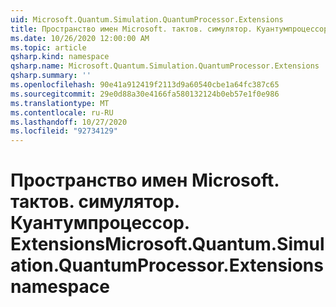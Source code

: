 ```yaml
---
uid: Microsoft.Quantum.Simulation.QuantumProcessor.Extensions
title: Пространство имен Microsoft. тактов. симулятор. Куантумпроцессор. Extensions
ms.date: 10/26/2020 12:00:00 AM
ms.topic: article
qsharp.kind: namespace
qsharp.name: Microsoft.Quantum.Simulation.QuantumProcessor.Extensions
qsharp.summary: ''
ms.openlocfilehash: 90e41a912419f2113d9a60540cbe1a64fc387c65
ms.sourcegitcommit: 29e0d88a30e4166fa580132124b0eb57e1f0e986
ms.translationtype: MT
ms.contentlocale: ru-RU
ms.lasthandoff: 10/27/2020
ms.locfileid: "92734129"
---
```

# <a name="microsoftquantumsimulationquantumprocessorextensions-namespace"></a><span data-ttu-id="e7cc1-102">Пространство имен Microsoft. тактов. симулятор. Куантумпроцессор. Extensions</span><span class="sxs-lookup"><span data-stu-id="e7cc1-102">Microsoft.Quantum.Simulation.QuantumProcessor.Extensions namespace</span></span>



